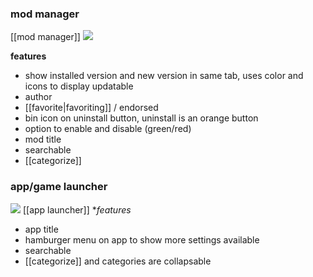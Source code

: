 
### mod manager
[[mod manager]]
![](https://staticdelivery.nexusmods.com/mods/2295/images/1/1-1710336777-2125751922.png)

**features**
- show installed version and new version in same tab, uses color and icons to display updatable
- author
- [[favorite|favoriting]] / endorsed
- bin icon on uninstall button, uninstall is an orange button 
- option to enable and disable (green/red)
- mod title
- searchable
- [[categorize]]
### app/game launcher
![](https://staticdelivery.nexusmods.com/mods/2295/images/1/1-1710336774-866905969.png)
[[app launcher]]
**features*
- app title
- hamburger menu on app to show more settings available
- searchable
- [[categorize]] and categories are collapsable

